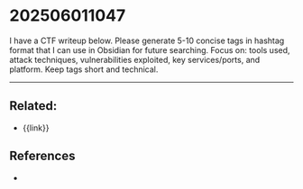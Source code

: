 # 202506011047

I have a CTF writeup below. Please generate 5-10 concise tags in hashtag format that I can use in Obsidian for future searching. Focus on: tools used, attack techniques, vulnerabilities exploited, key services/ports, and platform. Keep tags short and technical.

---

## Related:
- {{link}}

## References
-